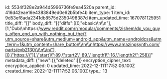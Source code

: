 id: 5534f328e2a944d5996736fe9ea4520a
parent_id: 416d42eae16e4383849ed0e62b5bfe4b
item_type: 1
item_id: 9d53ef8ada2341db8575d2350498387d
item_updated_time: 1670781125951
title_diff: "[]"
body_diff: "[{\"diffs\":[[0,\"ebasic\\\n\\\n\"],[1,\"Dub\\\nhttps://www.reddit.com/r/modular/comments/zishem/do_you_guys_often_end_up_with_nothing_but_the/?utm_source=share&utm_medium=android_app&utm_name=androidcss&utm_term=1&utm_content=share_button\\\n\\\nhttps://www.amazingsynth.com/parts/evb2130/\\\n\\\n\"],[0,\"https://\"]],\"start1\":89,\"start2\":89,\"length1\":16,\"length2\":258}]"
metadata_diff: {"new":{},"deleted":[]}
encryption_cipher_text: 
encryption_applied: 0
updated_time: 2022-12-11T17:52:06.100Z
created_time: 2022-12-11T17:52:06.100Z
type_: 13